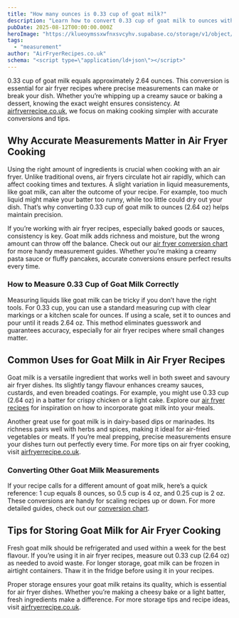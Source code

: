 ```yaml
---
title: "How many ounces is 0.33 cup of goat milk?"
description: "Learn how to convert 0.33 cup of goat milk to ounces with our easy guide. Perfect for air fryer recipes and precise cooking measurements."
pubDate: 2025-08-12T00:00:00.000Z
heroImage: "https://klueoymssxwfnxsvcyhv.supabase.co/storage/v1/object/public/md/how-many-ounces-is-0-33-cup-of-goat-milk-654e9836.webp"
tags:
  - "measurement"
author: "AirFryerRecipes.co.uk"
schema: "<script type=\"application/ld+json\"></script>"
---
```


<p>0.33 cup of goat milk equals approximately 2.64 ounces. This conversion is essential for air fryer recipes where precise measurements can make or break your dish. Whether you’re whipping up a creamy sauce or baking a dessert, knowing the exact weight ensures consistency. At <a href=https://www.airfryerrecipe.co.uk>airfryerrecipe.co.uk</a>, we focus on making cooking simpler with accurate conversions and tips.</p>  

<h2>Why Accurate Measurements Matter in Air Fryer Cooking</h2>  
<p>Using the right amount of ingredients is crucial when cooking with an air fryer. Unlike traditional ovens, air fryers circulate hot air rapidly, which can affect cooking times and textures. A slight variation in liquid measurements, like goat milk, can alter the outcome of your recipe. For example, too much liquid might make your batter too runny, while too little could dry out your dish. That’s why converting 0.33 cup of goat milk to ounces (2.64 oz) helps maintain precision.</p>  

<p>If you’re working with air fryer recipes, especially baked goods or sauces, consistency is key. Goat milk adds richness and moisture, but the wrong amount can throw off the balance. Check out our <a href=https://www.airfryerrecipe.co.uk/air-fryer-conversion-chart>air fryer conversion chart</a> for more handy measurement guides. Whether you’re making a creamy pasta sauce or fluffy pancakes, accurate conversions ensure perfect results every time.</p>  

<h3>How to Measure 0.33 Cup of Goat Milk Correctly</h3>  
<p>Measuring liquids like goat milk can be tricky if you don’t have the right tools. For 0.33 cup, you can use a standard measuring cup with clear markings or a kitchen scale for ounces. If using a scale, set it to ounces and pour until it reads 2.64 oz. This method eliminates guesswork and guarantees accuracy, especially for air fryer recipes where small changes matter.</p>  

<h2>Common Uses for Goat Milk in Air Fryer Recipes</h2>  
<p>Goat milk is a versatile ingredient that works well in both sweet and savoury air fryer dishes. Its slightly tangy flavour enhances creamy sauces, custards, and even breaded coatings. For example, you might use 0.33 cup (2.64 oz) in a batter for crispy chicken or a light cake. Explore our <a href=https://www.airfryerrecipe.co.uk/recipes>air fryer recipes</a> for inspiration on how to incorporate goat milk into your meals.</p>  

<p>Another great use for goat milk is in dairy-based dips or marinades. Its richness pairs well with herbs and spices, making it ideal for air-fried vegetables or meats. If you’re meal prepping, precise measurements ensure your dishes turn out perfectly every time. For more tips on air fryer cooking, visit <a href=https://www.airfryerrecipe.co.uk>airfryerrecipe.co.uk</a>.</p>  

<h3>Converting Other Goat Milk Measurements</h3>  
<p>If your recipe calls for a different amount of goat milk, here’s a quick reference: 1 cup equals 8 ounces, so 0.5 cup is 4 oz, and 0.25 cup is 2 oz. These conversions are handy for scaling recipes up or down. For more detailed guides, check out our <a href=https://www.airfryerrecipe.co.uk/air-fryer-conversion-chart>conversion chart</a>.</p>  

<h2>Tips for Storing Goat Milk for Air Fryer Cooking</h2>  
<p>Fresh goat milk should be refrigerated and used within a week for the best flavour. If you’re using it in air fryer recipes, measure out 0.33 cup (2.64 oz) as needed to avoid waste. For longer storage, goat milk can be frozen in airtight containers. Thaw it in the fridge before using it in your recipes.</p>  

<p>Proper storage ensures your goat milk retains its quality, which is essential for air fryer dishes. Whether you’re making a cheesy bake or a light batter, fresh ingredients make a difference. For more storage tips and recipe ideas, visit <a href=https://www.airfryerrecipe.co.uk>airfryerrecipe.co.uk</a>.</p>